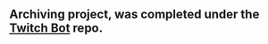 ## Archiving project, was completed under the [Twitch Bot](https://github.com/splashley/twitch-discord-bot) repo.
